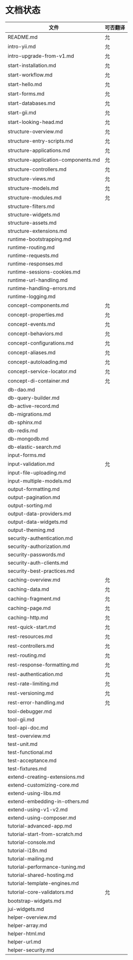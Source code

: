 文档状态
====================

文件                                | 可否翻译
------------------------------------|---------------------
README.md                           | 允
intro-yii.md                        | 允
intro-upgrade-from-v1.md            | 允
start-installation.md               | 允
start-workflow.md                   | 允
start-hello.md                      | 允
start-forms.md                      | 允
start-databases.md                  | 允
start-gii.md                        | 允
start-looking-head.md               | 允
structure-overview.md               | 允
structure-entry-scripts.md          | 允
structure-applications.md           | 允
structure-application-components.md | 允
structure-controllers.md            | 允
structure-views.md                  | 允
structure-models.md                 | 允
structure-modules.md                | 允
structure-filters.md                |
structure-widgets.md                |
structure-assets.md                 |
structure-extensions.md             |
runtime-bootstrapping.md            |
runtime-routing.md                  |
runtime-requests.md                 |
runtime-responses.md                |
runtime-sessions-cookies.md         |
runtime-url-handling.md             |
runtime-handling-errors.md          |
runtime-logging.md                  |
concept-components.md               | 允
concept-properties.md               | 允
concept-events.md                   | 允
concept-behaviors.md                | 允
concept-configurations.md           | 允
concept-aliases.md                  | 允
concept-autoloading.md              | 允
concept-service-locator.md          | 允
concept-di-container.md             | 允
db-dao.md                           |
db-query-builder.md                 |
db-active-record.md                 |
db-migrations.md                    |
db-sphinx.md                        |
db-redis.md                         |
db-mongodb.md                       |
db-elastic-search.md                |
input-forms.md                      |
input-validation.md                 | 允
input-file-uploading.md             |
input-multiple-models.md            |
output-formatting.md                |
output-pagination.md                |
output-sorting.md                   |
output-data-providers.md            |
output-data-widgets.md              |
output-theming.md                   |
security-authentication.md          |
security-authorization.md           |
security-passwords.md               |
security-auth-clients.md            |
security-best-practices.md          |
caching-overview.md                 | 允
caching-data.md                     | 允
caching-fragment.md                 | 允
caching-page.md                     | 允
caching-http.md                     | 允
rest-quick-start.md                 | 允
rest-resources.md                   | 允
rest-controllers.md                 | 允
rest-routing.md                     | 允
rest-response-formatting.md         | 允
rest-authentication.md              | 允
rest-rate-limiting.md               | 允
rest-versioning.md                  | 允
rest-error-handling.md              | 允
tool-debugger.md                    |
tool-gii.md                         |
tool-api-doc.md                     |
test-overview.md                    |
test-unit.md                        |
test-functional.md                  |
test-acceptance.md                  |
test-fixtures.md                    |
extend-creating-extensions.md       |
extend-customizing-core.md          |
extend-using-libs.md                |
extend-embedding-in-others.md       |
extend-using-v1-v2.md               |
extend-using-composer.md            |
tutorial-advanced-app.md            |
tutorial-start-from-scratch.md      |
tutorial-console.md                 |
tutorial-i18n.md                    |
tutorial-mailing.md                 |
tutorial-performance-tuning.md      |
tutorial-shared-hosting.md          |
tutorial-template-engines.md        |
tutorial-core-validators.md         | 允
bootstrap-widgets.md                |
jui-widgets.md                      |
helper-overview.md                  |
helper-array.md                     |
helper-html.md                      |
helper-url.md                       |
helper-security.md                  |